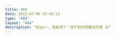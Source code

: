 ```yaml
---
title: 404
date: 2022-07-06 17:42:13
type: "404"
layout: "404"
description: “Oops～，我崩溃了！找不到你想要的页面 😦”
---
```

